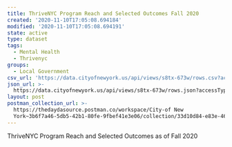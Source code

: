 ```yaml
---
title: ThriveNYC Program Reach and Selected Outcomes Fall 2020
created: '2020-11-10T17:05:08.694184'
modified: '2020-11-10T17:05:08.694191'
state: active
type: dataset
tags:
  - Mental Health
  - Thrivenyc
groups:
  - Local Government
csv_url: 'https://data.cityofnewyork.us/api/views/s8tx-673w/rows.csv?accessType=DOWNLOAD'
json_url: >-
  https://data.cityofnewyork.us/api/views/s8tx-673w/rows.json?accessType=DOWNLOAD
layout: post
postman_collection_url: >-
  https://thedaydasource.postman.co/workspace/City-of New
  York~3b6f7a46-5db5-42b1-80fe-9fbef41e3e06/collection/33d10d84-e83e-4628-900c-41a11fab7c49
---
```

ThriveNYC Program Reach and Selected Outcomes as of Fall 2020
